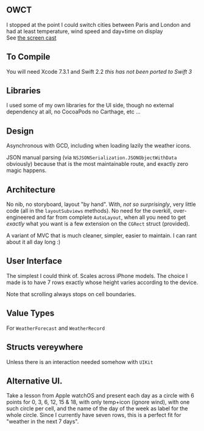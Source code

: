 ## OWCT
I stopped at the point I could switch cities between Paris and London and had at least temperature, wind speed and day+time on display  
See [the screen cast](https://www.dropbox.com/s/6p1v9snwe5o2c79/OW.mov?dl=0)

## To Compile

You will need Xcode 7.3.1 and Swift 2.2 _this has *not* been ported to Swift 3_

## Libraries

I used some of my own libraries for the UI side, though no external dependency at all, no CocoaPods no Carthage, etc ...

## Design

Asynchronous with GCD, including when loading lazily the weather icons.

JSON manual parsing (via `NSJSONSerialization.JSONObjectWithData` obviously) because that is the most maintainable route, and exactly zero magic happens.

## Architecture

No nib, no storyboard, layout "by hand". With, _not so surprisingly_, very little code (all in the `layoutSubviews` methods). No need for the overkill, over-engineered and far from complete `AutoLayout`, when all you need to get _exactly_ what you want is a few extension on the `CGRect` struct (provided).

A variant of MVC that is much cleaner, simpler, easier to maintain. I can rant about it all day long :)

## User Interface

The simplest I could think of. Scales across iPhone models. The choice I made is to have 7 rows exactly whose height varies according to the device.

Note that scrolling always stops on cell boundaries.

## Value Types

For `WeatherForecast` and `WeatherRecord`

## Structs vereywhere

Unless there is an interaction needed somehow with `UIKit`

## Alternative UI.

Take a lesson from Apple watchOS and present each day as a circle with 6 points for 0, 3, 6, 12, 15 & 18, with only temp+icon (ignore wind), with one such circle per cell, and the name of the day of the week as label for the whole circle. Since I currently have seven rows, this is a perfect fit for "weather in the next 7 days".
